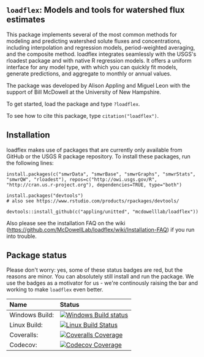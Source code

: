 ## `loadflex`: Models and tools for watershed flux estimates

This package implements several of the most common methods for 
modeling and predicting watershed solute fluxes and concentrations, including
interpolation and regression models, period-weighted averaging, and the
composite method. loadflex integrates seamlessly with the USGS's rloadest 
package and with native R regression models. It offers a uniform interface
for any model type, with which you can quickly fit models, generate
predictions, and aggregate to monthly or annual values.

The package was developed by Alison Appling and Miguel Leon with the support 
of Bill McDowell at the University of New Hampshire.

To get started, load the package and type `?loadflex`.

To see how to cite this package, type `citation("loadflex")`.


## Installation

loadflex makes use of packages that are currently only available from 
GitHub or the USGS R package repository. To install these packages, 
run the following lines:

```{r}
install.packages(c("smwrData", "smwrBase", "smwrGraphs", "smwrStats", 
"smwrQW", "rloadest"), repos=c("http://owi.usgs.gov/R", 
"http://cran.us.r-project.org"), dependencies=TRUE, type="both")

install.packages("devtools")
# also see https://www.rstudio.com/products/rpackages/devtools/

devtools::install_github(c("appling/unitted", "mcdowelllab/loadflex"))
```

Also please see the installation FAQ on the wiki (https://github.com/McDowellLab/loadflex/wiki/Installation-FAQ) if you run into trouble.

## Package status

Please don't worry: yes, some of these status badges are red, but the reasons are minor. You can absolutely still install and run the package. We use the badges as a motivator for us - we're continously raising the bar and working to make `loadflex` even better.

| Name       | Status           |  
| :------------ |:-------------|  
| Windows Build: | [![Windows Build status](https://ci.appveyor.com/api/projects/status/8cjo5urmkv5sjd7v?svg=true)](https://ci.appveyor.com/project/appling/loadflex) |
| Linux Build: | [![Linux Build Status](https://travis-ci.org/McDowellLab/loadflex.svg)](https://travis-ci.org/McDowellLab/loadflex)  |
| Coveralls: | [![Coveralls Coverage](https://coveralls.io/repos/McDowellLab/loadflex/badge.svg?branch=master)](https://coveralls.io/r/McDowellLab/loadflex?branch=master) |
| Codecov: | [![Codecov Coverage](https://codecov.io/github/McDowellLab/loadflex/coverage.svg?branch=master)](https://codecov.io/github/McDowellLab/loadflex?branch=master) |
